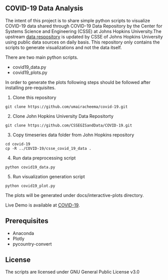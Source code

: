 ## COVID-19 Data Analysis

The intent of this project is to share simple python scripts to visualize COVID-19 data shared through COVID-19 Data Repository by the Center for Systems Science and Engineering (CSSE) at Johns Hopkins University.The upstream [data respository](https://github.com/CSSEGISandData/COVID-19) is updated by CSSE of Johns Hopkins University using public data sources on daily basis. This repository only contains the scripts to generate visualizations and not the data itself.

There are two main python scripts.
- covid19_data.py
- covid19_plots.py

In order to generate the plots following steps should be followed after installing pre-requisites.

1. Clone this repository
```
git clone https://github.com/umairacheema/covid-19.git
```
2. Clone John Hopkins University Data Repositorty
```
git clone https://github.com/CSSEGISandData/COVID-19.git
```
3. Copy timeseries data folder from John Hopkins repository
```
cd covid-19
cp -R ../COVID-19/csse_covid_19_data .
```
4. Run data preprocessing script
```
python covid19_data.py
```
5. Run visualization generation script
```
python covid19_plot.py
```

The plots will be generated under docs/interactive-plots directory.

Live Demo is available at [COVID-19](https://umairacheema.github.io/covid-19).

## Prerequisites
- Anaconda
- Plotly
- pycountry-convert

## License
The scripts are licensed under GNU General Public License v3.0
